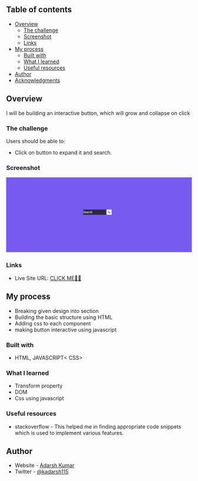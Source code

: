 
## Table of contents

- [Overview](#overview)
  - [The challenge](#the-challenge)
  - [Screenshot](#screenshot)
  - [Links](#links)
- [My process](#my-process)
  - [Built with](#built-with)
  - [What I learned](#what-i-learned)
  - [Useful resources](#useful-resources)
- [Author](#author)
- [Acknowledgments](#acknowledgments)


## Overview
I will be building an interactive button, which will grow and collapse on click

### The challenge

Users should be able to:

- Click on button to expand it and search.

### Screenshot

![](https://github.com/adarsh115/Frontend-Projects/blob/main/Interactive%20Search/button.png)

### Links


- Live Site URL: [CLICK ME🐱‍🏍]()

## My process
- Breaking given design into section
- Building the basic structure using HTML
- Adding css to each component
- making button interactive using javascript

### Built with
- HTML, JAVASCRIPT< CSS>


### What I learned
- Transform property
- DOM
- Css using javascript

### Useful resources

- stackoverflow - This helped me in finding appropriate code snippets which is used to implement various features.

## Author

- Website - [Adarsh Kumar](https://meadarshkumar.netlify.app/)
- Twitter - [@kadarsh115](https://twitter.com/kadarsh115)




